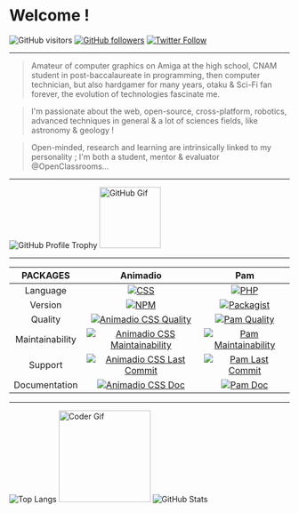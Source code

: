 # Welcome !

![GitHub visitors](https://visitor-badge.laobi.icu/badge?page_id=philippebeck.philippebeck)
[![GitHub followers](https://img.shields.io/github/followers/philippebeck?label=GitHub+followers+@philippebeck)](https://github.com/philippebeck)
[![Twitter Follow](https://badgen.net/twitter/follow/ph_beck?label=Twitter+followers+@ph_beck)](https://twitter.com/ph_beck)

---

> Amateur of computer graphics on Amiga at the high school, CNAM student in post-baccalaureate in programming, then computer technician, but also hardgamer for many years, otaku & Sci-Fi fan forever, the evolution of technologies fascinate me.

> I'm passionate about the web, open-source, cross-platform, robotics, advanced techniques in general & a lot of sciences fields, like astronomy & geology !

> Open-minded, research and learning are intrinsically linked to my personality ; I'm both a student, mentor & evaluator @OpenClassrooms...

---

![GitHub Profile Trophy](https://github-profile-trophy.vercel.app/?username=philippebeck&theme=onedark)
<img alt="GitHub Gif" height="110" src="https://media.giphy.com/media/du3J3cXyzhj75IOgvA/giphy.gif">

---

| PACKAGES  | Animadio | Pam |
| :----: | :----: | :----: |
|Language |[![CSS](https://badgen.net/badge/css/3/blue)](https://github.com/animadio/animadio)|[![PHP](https://badgen.net/badge/php/7/blue)](https://github.com/devsagency/pam)|
|Version |[![NPM](https://img.shields.io/npm/v/animadio.svg)](https://www.npmjs.com/package/animadio)|[![Packagist](https://img.shields.io/packagist/v/devsagency/pam.svg)](https://packagist.org/packages/devsagency/pam)|
|Quality|[![Animadio CSS Quality](https://app.codacy.com/project/badge/Grade/299d541b73494c259debb80a0b25b9cc)](https://www.codacy.com/gh/animadio/animadio/dashboard)|[![Pam Quality](https://app.codacy.com/project/badge/Grade/d23a35cde327458388799fddea39fc96)](https://www.codacy.com/gh/devsagency/pam/dashboard)|
|Maintainability|[![Animadio CSS Maintainability](https://api.codeclimate.com/v1/badges/ad3b450099d132b4d98d/maintainability)](https://codeclimate.com/github/animadio/animadio/maintainability)|[![Pam Maintainability](https://api.codeclimate.com/v1/badges/72ab5ccaf9a8278df405/maintainability)](https://codeclimate.com/github/devsagency/pam/maintainability)|
|Support|[![Animadio CSS Last Commit](https://badgen.net/github/last-commit/animadio/animadio)](https://github.com/animadio/animadio/commits/master)|[![Pam Last Commit](https://badgen.net/github/last-commit/philippebeck/pam)](https://github.com/devsagency/pam/commits/master)|
|Documentation|[![Animadio CSS Doc](https://img.shields.io/website-up-down-green-red/https/animadio.org.svg?label=animadio.org)](https://animadio.org)|[![Pam Doc](https://img.shields.io/website-up-down-green-red/https/pam.devsagency.net.svg?label=pam.devsagency.net)](https://pam.devsagency.net)|

---

![Top Langs](https://github-readme-stats.vercel.app/api/top-langs/?username=philippebeck&layout=compact&theme=midnight-purple)
<img src="https://media.giphy.com/media/SWoSkN6DxTszqIKEqv/giphy.gif" alt="Coder Gif" height="165">
![GitHub Stats](https://github-readme-stats.vercel.app/api?username=philippebeck&theme=midnight-purple&show_icons=true)

